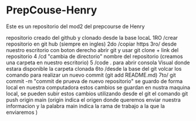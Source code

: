 # PrepCouse-Henry
Este es un repositorio del mod2 del prepcourse de Henry


repositorio creado del github y clonado desde la base locaL 
1RO /crear repositorio en git hub (siempre en ingles)
2do /copiar https 
3ro/ desde nuestro escritorio con boton derecho abrir  git y usar git clone + link del repositorio
4 /cd "cambia de directorio" nombre del repositorio (creamos una carpeta en nuestro escritorio)
5 /code . para abrir consola Visual donde estara disponible la carpeta clonada 
6to /desde la base del git volcar los comando para realizar un nuevo commit (git add README.md)
7to/ git commit -m "commit de prueva de nuevo repositorio"  se guardo de forma local en nuestra computadora 
estos cambios se guardan en nustra maquina local, se pueden subir estos cambios utilizando desde el git el comando 
git push origin main (origin indica el origen donde queremos enviar nuestra informacion y la palabra main indica la rama de trabajo a la que la enviaremos )